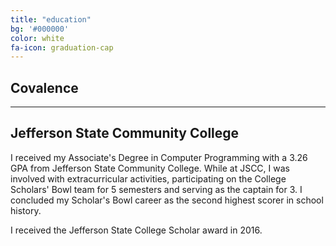 ```yaml
---
title: "education"
bg: '#000000'
color: white
fa-icon: graduation-cap
---
```


## Covalence 


---

## Jefferson State Community College 

I received my Associate's Degree in Computer Programming with a 3.26 GPA from Jefferson State Community College. While at JSCC, I was involved with extracurricular activities, participating on the College Scholars' Bowl team for 5 semesters and serving as the captain for 3. I concluded my Scholar's Bowl career as the second highest scorer in school history. 

I received the Jefferson State College Scholar award in 2016.
